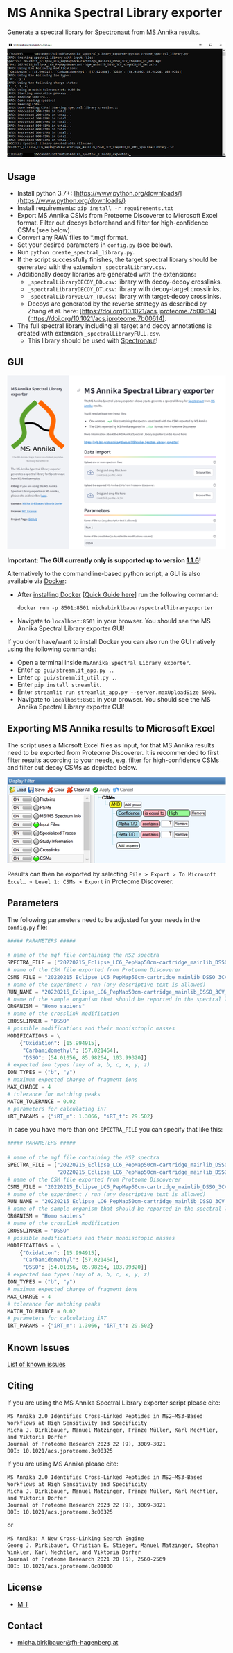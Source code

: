 # MS Annika Spectral Library exporter

Generate a spectral library for [Spectronaut](https://biognosys.com/software/spectronaut/) from [MS Annika](https://github.com/hgb-bin-proteomics/MSAnnika) results.

![Screenshot](screenshot.png)

## Usage

- Install python 3.7+: [https://www.python.org/downloads/](https://www.python.org/downloads/)
- Install requirements: `pip install -r requirements.txt`
- Export MS Annika CSMs from Proteome Discoverer to Microsoft Excel format. Filter out decoys beforehand and filter for high-confidence CSMs (see below).
- Convert any RAW files to *.mgf format.
- Set your desired parameters in `config.py` (see below).
- Run `python create_spectral_library.py`.
- If the script successfully finishes, the target spectral library should be generated with the extension `_spectralLibrary.csv`.
- Additionally decoy libraries are generated with the extensions:
  - `_spectralLibraryDECOY_DD.csv`: library with decoy-decoy crosslinks.
  - `_spectralLibraryDECOY_DT.csv`: library with decoy-target crosslinks.
  - `_spectralLibraryDECOY_TD.csv`: library with target-decoy crosslinks.
  - Decoys are generated by the reverse strategy as described by Zhang et al. here: [https://doi.org/10.1021/acs.jproteome.7b00614](https://doi.org/10.1021/acs.jproteome.7b00614).
- The full spectral library including all target and decoy annotations is created with extension `_spectralLibraryFULL.csv`.
  - This library should be used with [Spectronaut](https://biognosys.com/software/spectronaut/)!

## GUI

![Screenshot](gui/screenshot.png)

**Important: The GUI currently only is supported up to version [1.1.6](https://github.com/hgb-bin-proteomics/MSAnnika_Spectral_Library_exporter/releases/tag/v1.1.6)!**

Alternatively to the commandline-based python script, a GUI is also available via [Docker](https://www.docker.com/):
- After [installing Docker](https://docs.docker.com/engine/install/) [[Quick Guide here](https://github.com/michabirklbauer/PIA/blob/master/DOCKER.md)] run the following command:
  ```
  docker run -p 8501:8501 michabirklbauer/spectrallibraryexporter
  ```
- Navigate to `localhost:8501` in your browser. You should see the MS Annika Spectral Library exporter GUI!

If you don't have/want to install Docker you can also run the GUI natively using the following commands:
- Open a terminal inside `MSAnnika_Spectral_Library_exporter`.
- Enter `cp gui/streamlit_app.py .`.
- Enter `cp gui/streamlit_util.py .`.
- Enter `pip install streamlit`.
- Enter `streamlit run streamlit_app.py --server.maxUploadSize 5000`.
- Navigate to `localhost:8501` in your browser. You should see the MS Annika Spectral Library exporter GUI!

## Exporting MS Annika results to Microsoft Excel

The script uses a Micrsoft Excel files as input, for that MS Annika results need to be exported from Proteome Discoverer. It is recommended to first filter results according to your needs, e.g. filter for high-confidence CSMs and filter out decoy CSMs as depicted below.

![PDFilter](filter.png)

Results can then be exported by selecting `File > Export > To Microsoft Excel… > Level 1: CSMs > Export` in Proteome Discoverer.

## Parameters

The following parameters need to be adjusted for your needs in the `config.py` file:

```python
##### PARAMETERS #####

# name of the mgf file containing the MS2 spectra
SPECTRA_FILE = ["20220215_Eclipse_LC6_PepMap50cm-cartridge_mainlib_DSSO_3CV_stepHCD_OT_001.mgf"]
# name of the CSM file exported from Proteome Discoverer
CSMS_FILE = "20220215_Eclipse_LC6_PepMap50cm-cartridge_mainlib_DSSO_3CV_stepHCD_OT_001.xlsx"
# name of the experiment / run (any descriptive text is allowed)
RUN_NAME = "20220215_Eclipse_LC6_PepMap50cm-cartridge_mainlib_DSSO_3CV_stepHCD_OT_001-(1)"
# name of the sample organism that should be reported in the spectral library
ORGANISM = "Homo sapiens"
# name of the crosslink modification
CROSSLINKER = "DSSO"
# possible modifications and their monoisotopic masses
MODIFICATIONS = \
    {"Oxidation": [15.994915],
     "Carbamidomethyl": [57.021464],
     "DSSO": [54.01056, 85.98264, 103.99320]}
# expected ion types (any of a, b, c, x, y, z)
ION_TYPES = ("b", "y")
# maximum expected charge of fragment ions
MAX_CHARGE = 4
# tolerance for matching peaks
MATCH_TOLERANCE = 0.02
# parameters for calculating iRT
iRT_PARAMS = {"iRT_m": 1.3066, "iRT_t": 29.502}
```

In case you have more than one `SPECTRA_FILE` you can specify that like this:

```python
##### PARAMETERS #####

# name of the mgf file containing the MS2 spectra
SPECTRA_FILE = ["20220215_Eclipse_LC6_PepMap50cm-cartridge_mainlib_DSSO_3CV_stepHCD_OT_001.mgf",
                "20220215_Eclipse_LC6_PepMap50cm-cartridge_mainlib_DSSO_3CV_stepHCD_OT_002.mgf"]
# name of the CSM file exported from Proteome Discoverer
CSMS_FILE = "20220215_Eclipse_LC6_PepMap50cm-cartridge_mainlib_DSSO_3CV_stepHCD_OT_001.xlsx"
# name of the experiment / run (any descriptive text is allowed)
RUN_NAME = "20220215_Eclipse_LC6_PepMap50cm-cartridge_mainlib_DSSO_3CV_stepHCD_OT_001-(1)"
# name of the sample organism that should be reported in the spectral library
ORGANISM = "Homo sapiens"
# name of the crosslink modification
CROSSLINKER = "DSSO"
# possible modifications and their monoisotopic masses
MODIFICATIONS = \
    {"Oxidation": [15.994915],
     "Carbamidomethyl": [57.021464],
     "DSSO": [54.01056, 85.98264, 103.99320]}
# expected ion types (any of a, b, c, x, y, z)
ION_TYPES = ("b", "y")
# maximum expected charge of fragment ions
MAX_CHARGE = 4
# tolerance for matching peaks
MATCH_TOLERANCE = 0.02
# parameters for calculating iRT
iRT_PARAMS = {"iRT_m": 1.3066, "iRT_t": 29.502}
```

## Known Issues

[List of known issues](https://github.com/hgb-bin-proteomics/MSAnnika_Spectral_Library_exporter/issues)

## Citing

If you are using the MS Annika Spectral Library exporter script please cite:
```
MS Annika 2.0 Identifies Cross-Linked Peptides in MS2–MS3-Based Workflows at High Sensitivity and Specificity
Micha J. Birklbauer, Manuel Matzinger, Fränze Müller, Karl Mechtler, and Viktoria Dorfer
Journal of Proteome Research 2023 22 (9), 3009-3021
DOI: 10.1021/acs.jproteome.3c00325
```

If you are using MS Annika please cite:
```
MS Annika 2.0 Identifies Cross-Linked Peptides in MS2–MS3-Based Workflows at High Sensitivity and Specificity
Micha J. Birklbauer, Manuel Matzinger, Fränze Müller, Karl Mechtler, and Viktoria Dorfer
Journal of Proteome Research 2023 22 (9), 3009-3021
DOI: 10.1021/acs.jproteome.3c00325
```
or
```
MS Annika: A New Cross-Linking Search Engine
Georg J. Pirklbauer, Christian E. Stieger, Manuel Matzinger, Stephan Winkler, Karl Mechtler, and Viktoria Dorfer
Journal of Proteome Research 2021 20 (5), 2560-2569
DOI: 10.1021/acs.jproteome.0c01000
```

## License

- [MIT](https://github.com/hgb-bin-proteomics/MSAnnika_Spectral_Library_exporter/blob/master/LICENSE)

## Contact

- [micha.birklbauer@fh-hagenberg.at](mailto:micha.birklbauer@fh-hagenberg.at)

